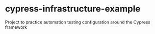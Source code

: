 # cypress-infrastructure-example
Project to practice automation testing configuration around the Cypress framework
